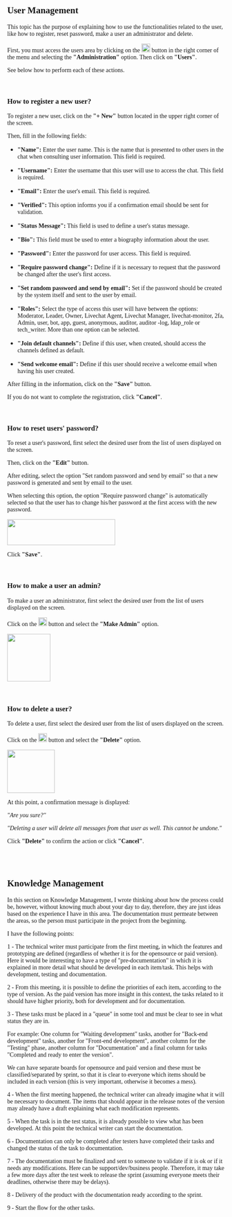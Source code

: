<h2><span style="font-family: Calibri Light">User Management</span></h2>
<p></p>
  <p><span style="font-family: Calibri Light">This topic has the purpose of explaining how to use the functionalities related to the user, like how to register, reset password, make a user an administrator and delete.</span></p>
  <p><span style="font-family: Calibri Light">First, you must access the users area by clicking on the <img alt="" border="0" height="20" src="../../GitHub/RC_Tech_Writer_Flavia_Herrera/bt_options.png" style="cursor: nwse-resize;" width="20" /> button in the right corner of the menu and selecting the <b>"Administration"</b> option. Then click on <b>"Users"</b>.</span></p>
  <p><span style="font-family: Calibri Light">See below how to perform each of these actions.</span></p>
  <br>
  <h3><span style="font-family: Calibri Light">How to register a new user?</span></h3>
  <p><span style="font-family: Calibri Light">To register a new user, click on the <b>"+ New"</b> button located in the upper right corner of the screen.</span></p>
  <p><span style="font-family: Calibri Light">Then, fill in the following fields:</span></p>
  <ul>
    <li>
      <p><span style="font-family: Calibri Light"><b><span style="font-family: Calibri Light">"Name":</b> Enter the user name. This is the name that is presented to other users in the chat when consulting user information. This field is required.</span></p>
    </li>
    <li>
      <p><span style="font-family: Calibri Light"><b>"Username":</b> Enter the username that this user will use to access the chat. This field is required.</span></p>
    </li>
    <li>
      <p><span style="font-family: Calibri Light"><b>"Email":</b> Enter the user's email. This field is required.</span></p>
    </li>
    <li>
      <p><span style="font-family: Calibri Light"><b>"Verified":</b> This option informs you if a confirmation email should be sent for validation.</span></p>
    </li>
    <li>
      <p><span style="font-family: Calibri Light"><b>"Status Message":</b> This field is used to define a user's status message.</span></p>
    </li>
    <li>
      <p><span style="font-family: Calibri Light"><b>"Bio":</b> This field must be used to enter a biography information about the user.</span></p>
    </li>
    <li>
      <p><span style="font-family: Calibri Light"><b>"Password":</b> Enter the password for user access. This field is required.</span></p>
    </li>
    <li>
      <p><span style="font-family: Calibri Light"><b>"Require password change":</b> Define if it is necessary to request that the password be changed after the user's first access.</span></p>
    </li>
    <li>
      <p><span style="font-family: Calibri Light"><b>"Set random password and send by email": </b>Set if the password should be created by the system itself and sent to the user by email.</span></p>
    </li>
    <li>
      <p><span style="font-family: Calibri Light"><b>"Roles":</b> Select the type of access this user will have between the options: Moderator, Leader, Owner, Livechat Agent, Livechat Manager, livechat-monitor, 2fa, Admin, user, bot, app, guest, anonymous, auditor, auditor -log, ldap_role or tech_writer. More than one option can be selected.</span></p>
    </li>
    <li>
      <p><span style="font-family: Calibri Light"><b>"Join default channels": </b>Define if this user, when created, should access the channels defined as default.</span></p>
    </li>
    <li>
      <p><span style="font-family: Calibri Light"><b>"Send welcome email":</b> Define if this user should receive a welcome email when having his user created.</span></p>
    </li>
  </ul>
  <p><span style="font-family: Calibri Light">After filling in the information, click on the <b>"Save"</b> button.</span></p>
  <p><span style="font-family: Calibri Light">If you do not want to complete the registration, click <b>"Cancel"</b>.</span></p>
</body>
</html>
<br>
<h3><span style="font-family: Calibri Light">How to reset users' password?</span></h3>
<p><span style="font-family: Calibri Light">To reset a user's password, first select the desired user from the list of users displayed on the screen.</span></p>
<p><span style="font-family: Calibri Light">Then, click on the <b>"Edit"</b> button.</span></p>
<p><span style="font-family: Calibri Light">After editing, select the option "Set random password and send by email" so that a new password is generated and sent by email to the user.</span></p>
<p><span style="font-family: Calibri Light">When selecting this option, the option "Require password change" is automatically selected so that the user has to change his/her password at the first access with the new password.</span></p>
<p><img alt="" border="0" height="60" src="../../GitHub/RC_Tech_Writer_Flavia_Herrera/reset_pwd.png" style="cursor: nwse-resize;" width="250" /></p>
<p><span style="font-family: Calibri Light">Click <b>"Save"</b>.</span></p>
<br>
<h3><span style="font-family: Calibri Light">How to make a user an admin?</span></h3>
<p><span style="font-family: Calibri Light">To make a user an administrator, first select the desired user from the list of users displayed on the screen.</span></p>
<p><span style="font-family: Calibri Light">Click on the <img alt="" border="0" height="20" src="../../GitHub/RC_Tech_Writer_Flavia_Herrera/bt_options_user.png" style="cursor: nwse-resize;" width="20" /> button and select the <b>"Make Admin"</b> option.</span></p>
<p><img alt="" border="0" height="110" src="../../GitHub/RC_Tech_Writer_Flavia_Herrera/make_adm.png" style="cursor: nwse-resize;" width="100" /></p>
<br>
<h3><span style="font-family: Calibri Light">How to delete a user?</span></h3>
<p><span style="font-family: Calibri Light">To delete a user, first select the desired user from the list of users displayed on the screen.</span></p>
<p><span style="font-family: Calibri Light">Click on the <img alt="" border="0" height="20" src="../../GitHub/RC_Tech_Writer_Flavia_Herrera/bt_options_user.png" style="cursor: nwse-resize;" width="20" /> button and select the <b>"Delete"</b> option.</span></p>
<p><img alt="" border="0" height="100" src="../../GitHub/RC_Tech_Writer_Flavia_Herrera/delete_user.png" style="cursor: nwse-resize;" width="110" /></p>
<p><span style="font-family: Calibri Light">At this point, a confirmation message is displayed:</span></p>
<p><span style="font-family: Calibri Light"><i>"Are you sure?"</i></span></p>
<p><span style="font-family: Calibri Light"><i>"Deleting a user will delete all messages from that user as well. This cannot be undone."</i></span></p>
<p><span style="font-family: Calibri Light">Click <b>"Delete"</b> to confirm the action or click <b>"Cancel"</b>.</span></p>
<br>
<br>
<h2><span style="font-family: Calibri Light">Knowledge Management</span></h2>
<p><span style="font-family: Calibri Light">In this section on Knowledge Management, I wrote thinking about how the process could be, however, without knowing much about your day to day, therefore, they are just ideas based on the experience I have in this area. The documentation must permeate between the areas, so the person must participate in the project from the beginning.</span></p>
<p><span style="font-family: Calibri Light">I have the following points:</span></p>
<p></p>
<p><span style="font-family: Calibri Light">1 - The technical writer must participate from the first meeting, in which the features and prototyping are defined (regardless of whether it is for the opensource or paid version). Here it would be interesting to have a type of "pre-documentation" in which it is explained in more detail what should be developed in each item/task. This helps with development, testing and documentation.</span></p>
<p><span style="font-family: Calibri Light">2 - From this meeting, it is possible to define the priorities of each item, according to the type of version. As the paid version has more insight in this context, the tasks related to it should have higher priority, both for development and for documentation.</span></p>
<p><span style="font-family: Calibri Light">3 - These tasks must be placed in a "queue" in some tool and must be clear to see in what status they are in.</span></p>
<p><span style="font-family: Calibri Light">For example: One column for "Waiting development" tasks, another for "Back-end development" tasks, another for "Front-end development", another column for the "Testing" phase, another column for "Documentation" and a final column for tasks "Completed and ready to enter the version".</span></p>
<p><span style="font-family: Calibri Light">We can have separate boards for opensource and paid version and these must be classified/separated by sprint, so that it is clear to everyone which items should be included in each version (this is very important, otherwise it becomes a mess).</span></p>
<p><span style="font-family: Calibri Light">4 - When the first meeting happened, the technical writer can already imagine what it will be necessary to document. The items that should appear in the release notes of the version may already have a draft explaining what each modification represents.</span></p>
<p><span style="font-family: Calibri Light">5 - When the task is in the test status, it is already possible to view what has been developed. At this point the technical writer can start the documentation.</span></p>
<p><span style="font-family: Calibri Light">6 - Documentation can only be completed after testers have completed their tasks and changed the status of the task to documentation.</span></p>
<p><span style="font-family: Calibri Light">7 - The documentation must be finalized and sent to someone to validate if it is ok or if it needs any modifications. Here can be support/dev/business people. Therefore, it may take a few more days after the test week to release the sprint (assuming everyone meets their deadlines, otherwise there may be delays).</span></p>
<p><span style="font-family: Calibri Light">8 - Delivery of the product with the documentation ready according to the sprint.</span></p>
<p><span style="font-family: Calibri Light">9 - Start the flow for the other tasks.</span></p>